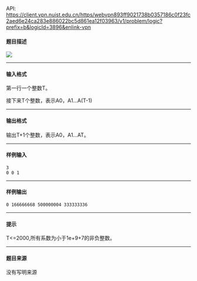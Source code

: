 API: https://client.vpn.nuist.edu.cn/https/webvpn893ff9021738b0357186c0f23fc2aed6e24ca283e886022bc5d861ea12f03963/v1/problem/logic?prefix=b&logicId=3896&enlink-vpn

#### 题目描述

![](../file/3896_0.jpg)

---

#### 输入格式

第一行一个整数T。

接下来T个整数，表示A0，A1…A(T-1)

---

#### 输出格式

输出T+1个整数，表示A0，A1…AT。

---

#### 样例输入
```
3
0 0 1
```

---

#### 样例输出
```
0 166666668 500000004 333333336

```

---

#### 提示

T<=2000,所有系数为小于1e+9+7的非负整数。

---

#### 题目来源

没有写明来源